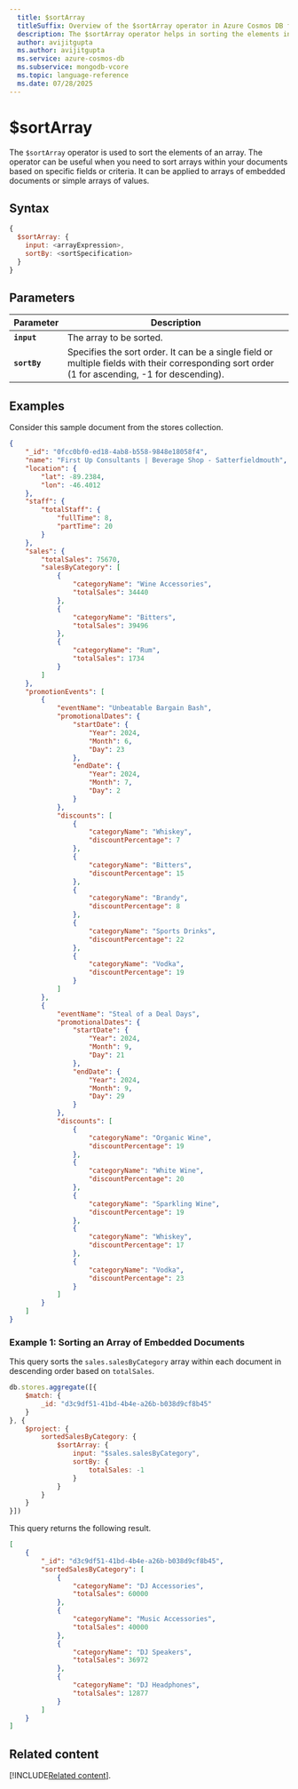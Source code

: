 ```yaml
---
  title: $sortArray
  titleSuffix: Overview of the $sortArray operator in Azure Cosmos DB for MongoDB (vCore)
  description: The $sortArray operator helps in sorting the elements in an array.
  author: avijitgupta
  ms.author: avijitgupta
  ms.service: azure-cosmos-db
  ms.subservice: mongodb-vcore
  ms.topic: language-reference
  ms.date: 07/28/2025
---
```


# $sortArray

The `$sortArray` operator is used to sort the elements of an array. The operator can be useful when you need to sort arrays within your documents based on specific fields or criteria. It can be applied to arrays of embedded documents or simple arrays of values.

## Syntax

```javascript
{
  $sortArray: {
    input: <arrayExpression>,
    sortBy: <sortSpecification>
  }
}
```

## Parameters

| Parameter | Description |
| --- | --- |
| **`input`** | The array to be sorted. |
| **`sortBy`** | Specifies the sort order. It can be a single field or multiple fields with their corresponding sort order (1 for ascending, -1 for descending). |

## Examples

Consider this sample document from the stores collection.

```json
{
    "_id": "0fcc0bf0-ed18-4ab8-b558-9848e18058f4",
    "name": "First Up Consultants | Beverage Shop - Satterfieldmouth",
    "location": {
        "lat": -89.2384,
        "lon": -46.4012
    },
    "staff": {
        "totalStaff": {
            "fullTime": 8,
            "partTime": 20
        }
    },
    "sales": {
        "totalSales": 75670,
        "salesByCategory": [
            {
                "categoryName": "Wine Accessories",
                "totalSales": 34440
            },
            {
                "categoryName": "Bitters",
                "totalSales": 39496
            },
            {
                "categoryName": "Rum",
                "totalSales": 1734
            }
        ]
    },
    "promotionEvents": [
        {
            "eventName": "Unbeatable Bargain Bash",
            "promotionalDates": {
                "startDate": {
                    "Year": 2024,
                    "Month": 6,
                    "Day": 23
                },
                "endDate": {
                    "Year": 2024,
                    "Month": 7,
                    "Day": 2
                }
            },
            "discounts": [
                {
                    "categoryName": "Whiskey",
                    "discountPercentage": 7
                },
                {
                    "categoryName": "Bitters",
                    "discountPercentage": 15
                },
                {
                    "categoryName": "Brandy",
                    "discountPercentage": 8
                },
                {
                    "categoryName": "Sports Drinks",
                    "discountPercentage": 22
                },
                {
                    "categoryName": "Vodka",
                    "discountPercentage": 19
                }
            ]
        },
        {
            "eventName": "Steal of a Deal Days",
            "promotionalDates": {
                "startDate": {
                    "Year": 2024,
                    "Month": 9,
                    "Day": 21
                },
                "endDate": {
                    "Year": 2024,
                    "Month": 9,
                    "Day": 29
                }
            },
            "discounts": [
                {
                    "categoryName": "Organic Wine",
                    "discountPercentage": 19
                },
                {
                    "categoryName": "White Wine",
                    "discountPercentage": 20
                },
                {
                    "categoryName": "Sparkling Wine",
                    "discountPercentage": 19
                },
                {
                    "categoryName": "Whiskey",
                    "discountPercentage": 17
                },
                {
                    "categoryName": "Vodka",
                    "discountPercentage": 23
                }
            ]
        }
    ]
}
```

### Example 1: Sorting an Array of Embedded Documents

This query sorts the `sales.salesByCategory` array within each document in descending order based on `totalSales`.

```javascript
db.stores.aggregate([{
    $match: {
        _id: "d3c9df51-41bd-4b4e-a26b-b038d9cf8b45"
    }
}, {
    $project: {
        sortedSalesByCategory: {
            $sortArray: {
                input: "$sales.salesByCategory",
                sortBy: {
                    totalSales: -1
                }
            }
        }
    }
}])
```

This query returns the following result.

```json
[
    {
        "_id": "d3c9df51-41bd-4b4e-a26b-b038d9cf8b45",
        "sortedSalesByCategory": [
            {
                "categoryName": "DJ Accessories",
                "totalSales": 60000
            },
            {
                "categoryName": "Music Accessories",
                "totalSales": 40000
            },
            {
                "categoryName": "DJ Speakers",
                "totalSales": 36972
            },
            {
                "categoryName": "DJ Headphones",
                "totalSales": 12877
            }
        ]
    }
]
```

## Related content

[!INCLUDE[Related content](../includes/related-content.md)].
